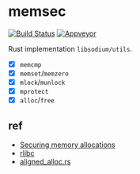 # memsec
[![Build Status](https://travis-ci.org/quininer/memsec.svg?branch=master)](https://travis-ci.org/quininer/memsec)
[![Appveyor](https://ci.appveyor.com/api/projects/status/1w0qtl0grjfu0uac?svg=true)](https://ci.appveyor.com/project/quininer/memsec)

Rust implementation `libsodium/utils`.

* [x] `memcmp`
* [x] `memset`/`memzero`
* [x] `mlock`/`munlock`
* [x] `mprotect`
* [x] `alloc`/`free`

ref
---

* [Securing memory allocations](https://download.libsodium.org/doc/helpers/memory_management.html)
* [rlibc](https://github.com/alexcrichton/rlibc)
* [aligned_alloc.rs](https://github.com/jonas-schievink/aligned_alloc.rs)

